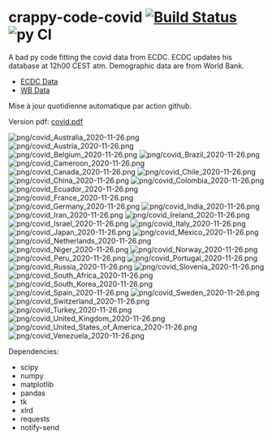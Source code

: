 # crappy-code-covid [![Build Status](https://cloud.drone.io/api/badges/a-lemonnier/crappy-code-covid/status.svg)](https://cloud.drone.io/a-lemonnier/crappy-code-covid) ![py CI](https://github.com/a-lemonnier/crappy-code-covid/workflows/py%20CI/badge.svg)
 
A bad py code fitting the covid data from ECDC. ECDC updates his database at 12h00 CEST atm. Demographic data are from World Bank.
 
- [ECDC Data](https://www.ecdc.europa.eu/en/publications-data/download-todays-data-geographic-distribution-covid-19-cases-worldwide)
- [WB Data](https://data.worldbank.org/indicator/sp.pop.totl)
 
 
Mise à jour quotidienne automatique par action github.
 
Version pdf: [covid.pdf](https://github.com/a-lemonnier/crappy-code-covid/raw/master/covid.pdf)
 
![png/covid_Australia_2020-11-26.png](png/covid_Australia_2020-11-26.png)
![png/covid_Austria_2020-11-26.png](png/covid_Austria_2020-11-26.png)
![png/covid_Belgium_2020-11-26.png](png/covid_Belgium_2020-11-26.png)
![png/covid_Brazil_2020-11-26.png](png/covid_Brazil_2020-11-26.png)
![png/covid_Cameroon_2020-11-26.png](png/covid_Cameroon_2020-11-26.png)
![png/covid_Canada_2020-11-26.png](png/covid_Canada_2020-11-26.png)
![png/covid_Chile_2020-11-26.png](png/covid_Chile_2020-11-26.png)
![png/covid_China_2020-11-26.png](png/covid_China_2020-11-26.png)
![png/covid_Colombia_2020-11-26.png](png/covid_Colombia_2020-11-26.png)
![png/covid_Ecuador_2020-11-26.png](png/covid_Ecuador_2020-11-26.png)
![png/covid_France_2020-11-26.png](png/covid_France_2020-11-26.png)
![png/covid_Germany_2020-11-26.png](png/covid_Germany_2020-11-26.png)
![png/covid_India_2020-11-26.png](png/covid_India_2020-11-26.png)
![png/covid_Iran_2020-11-26.png](png/covid_Iran_2020-11-26.png)
![png/covid_Ireland_2020-11-26.png](png/covid_Ireland_2020-11-26.png)
![png/covid_Israel_2020-11-26.png](png/covid_Israel_2020-11-26.png)
![png/covid_Italy_2020-11-26.png](png/covid_Italy_2020-11-26.png)
![png/covid_Japan_2020-11-26.png](png/covid_Japan_2020-11-26.png)
![png/covid_Mexico_2020-11-26.png](png/covid_Mexico_2020-11-26.png)
![png/covid_Netherlands_2020-11-26.png](png/covid_Netherlands_2020-11-26.png)
![png/covid_Niger_2020-11-26.png](png/covid_Niger_2020-11-26.png)
![png/covid_Norway_2020-11-26.png](png/covid_Norway_2020-11-26.png)
![png/covid_Peru_2020-11-26.png](png/covid_Peru_2020-11-26.png)
![png/covid_Portugal_2020-11-26.png](png/covid_Portugal_2020-11-26.png)
![png/covid_Russia_2020-11-26.png](png/covid_Russia_2020-11-26.png)
![png/covid_Slovenia_2020-11-26.png](png/covid_Slovenia_2020-11-26.png)
![png/covid_South_Africa_2020-11-26.png](png/covid_South_Africa_2020-11-26.png)
![png/covid_South_Korea_2020-11-26.png](png/covid_South_Korea_2020-11-26.png)
![png/covid_Spain_2020-11-26.png](png/covid_Spain_2020-11-26.png)
![png/covid_Sweden_2020-11-26.png](png/covid_Sweden_2020-11-26.png)
![png/covid_Switzerland_2020-11-26.png](png/covid_Switzerland_2020-11-26.png)
![png/covid_Turkey_2020-11-26.png](png/covid_Turkey_2020-11-26.png)
![png/covid_United_Kingdom_2020-11-26.png](png/covid_United_Kingdom_2020-11-26.png)
![png/covid_United_States_of_America_2020-11-26.png](png/covid_United_States_of_America_2020-11-26.png)
![png/covid_Venezuela_2020-11-26.png](png/covid_Venezuela_2020-11-26.png)
 
Dependencies:
- scipy
- numpy
- matplotlib
- pandas
- tk
- xlrd
- requests
- notify-send
